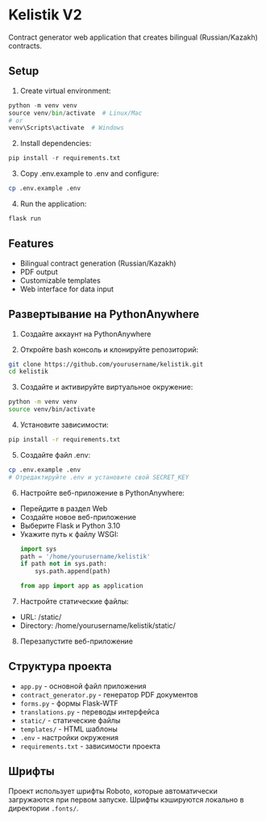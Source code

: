 # Kelistik V2

Contract generator web application that creates bilingual (Russian/Kazakh) contracts.

## Setup

1. Create virtual environment:
```python
python -m venv venv
source venv/bin/activate  # Linux/Mac
# or
venv\Scripts\activate  # Windows
```

2. Install dependencies:
```python
pip install -r requirements.txt
```

3. Copy .env.example to .env and configure:
```bash
cp .env.example .env
```

4. Run the application:
```python
flask run
```

## Features

- Bilingual contract generation (Russian/Kazakh)
- PDF output
- Customizable templates
- Web interface for data input

## Развертывание на PythonAnywhere

1. Создайте аккаунт на PythonAnywhere

2. Откройте bash консоль и клонируйте репозиторий:
```bash
git clone https://github.com/yourusername/kelistik.git
cd kelistik
```

3. Создайте и активируйте виртуальное окружение:
```bash
python -m venv venv
source venv/bin/activate
```

4. Установите зависимости:
```bash
pip install -r requirements.txt
```

5. Создайте файл .env:
```bash
cp .env.example .env
# Отредактируйте .env и установите свой SECRET_KEY
```

6. Настройте веб-приложение в PythonAnywhere:
- Перейдите в раздел Web
- Создайте новое веб-приложение
- Выберите Flask и Python 3.10
- Укажите путь к файлу WSGI:
  ```python
  import sys
  path = '/home/yourusername/kelistik'
  if path not in sys.path:
      sys.path.append(path)
  
  from app import app as application
  ```

7. Настройте статические файлы:
- URL: /static/
- Directory: /home/yourusername/kelistik/static/

8. Перезапустите веб-приложение

## Структура проекта

- `app.py` - основной файл приложения
- `contract_generator.py` - генератор PDF документов
- `forms.py` - формы Flask-WTF
- `translations.py` - переводы интерфейса
- `static/` - статические файлы
- `templates/` - HTML шаблоны
- `.env` - настройки окружения
- `requirements.txt` - зависимости проекта

## Шрифты

Проект использует шрифты Roboto, которые автоматически загружаются при первом запуске. Шрифты кэшируются локально в директории `.fonts/`. 